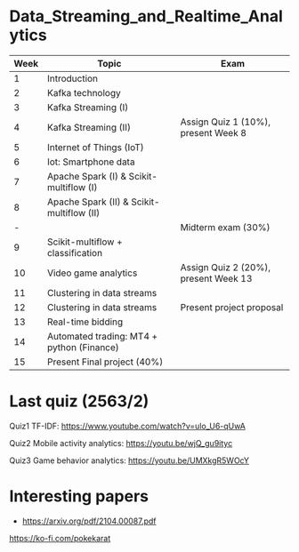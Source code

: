 # Data_Streaming_and_Realtime_Analytics
| Week  |  Topic | Exam |
| ----  |  ---- | ---- |
| 1     |     Introduction |
| 2     |     Kafka technology |
| 3     |     Kafka Streaming (I) |
| 4     |     Kafka Streaming (II) | Assign Quiz 1 (10%), present Week 8 |
| 5     |     Internet of Things (IoT) | 
| 6     |     Iot: Smartphone data |
| 7     |     Apache Spark (I) & Scikit-multiflow (I) |
| 8     |     Apache Spark (II) & Scikit-multiflow (II) | 
| -     |     | Midterm exam (30%) |
| 9     |     Scikit-multiflow + classification | 
| 10    |     Video game analytics | Assign Quiz 2 (20%), present Week 13 |
| 11    |     Clustering in data streams |
| 12    |     Clustering in data streams | Present project proposal |
| 13    |     Real-time bidding |
| 14    |     Automated trading: MT4 + python (Finance)| 
| 15    |     Present Final project (40%) |

# Last quiz (2563/2)

Quiz1 TF-IDF: https://www.youtube.com/watch?v=ulo_U6-qUwA

Quiz2 Mobile activity analytics: https://youtu.be/wjQ_gu9ityc

Quiz3 Game behavior analytics: https://youtu.be/UMXkgR5WOcY

# Interesting papers
- https://arxiv.org/pdf/2104.00087.pdf

https://ko-fi.com/pokekarat
